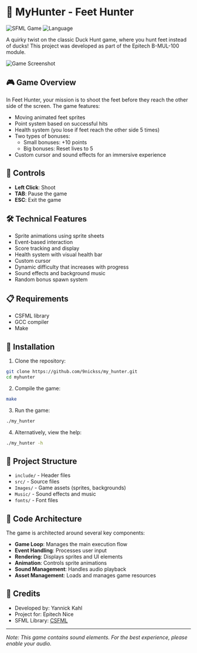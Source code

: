# 🦶 MyHunter - Feet Hunter

![SFML Game](https://img.shields.io/badge/SFML-Game-brightgreen)
![Language](https://img.shields.io/badge/Language-C-blue)

A quirky twist on the classic Duck Hunt game, where you hunt feet instead of ducks! This project was developed as part of the Epitech B-MUL-100 module.

![Game Screenshot](https://i.imgur.com/mrr36I3.png)

## 🎮 Game Overview

In Feet Hunter, your mission is to shoot the feet before they reach the other side of the screen. The game features:

- Moving animated feet sprites
- Point system based on successful hits
- Health system (you lose if feet reach the other side 5 times)
- Two types of bonuses:
  - Small bonuses: +10 points
  - Big bonuses: Reset lives to 5
- Custom cursor and sound effects for an immersive experience

## 🔧 Controls

- **Left Click**: Shoot
- **TAB**: Pause the game
- **ESC**: Exit the game

## 🛠️ Technical Features

- Sprite animations using sprite sheets
- Event-based interaction
- Score tracking and display
- Health system with visual health bar
- Custom cursor
- Dynamic difficulty that increases with progress
- Sound effects and background music
- Random bonus spawn system

## 📋 Requirements

- CSFML library
- GCC compiler
- Make

## 🚀 Installation

1. Clone the repository:
```bash
git clone https://github.com/9nickss/my_hunter.git
cd myhunter
```

2. Compile the game:
```bash
make
```

3. Run the game:
```bash
./my_hunter
```

4. Alternatively, view the help:
```bash
./my_hunter -h
```

## 📁 Project Structure

- `include/` - Header files
- `src/` - Source files
- `Images/` - Game assets (sprites, backgrounds)
- `Music/` - Sound effects and music
- `fonts/` - Font files

## 🧩 Code Architecture

The game is architected around several key components:

- **Game Loop**: Manages the main execution flow
- **Event Handling**: Processes user input
- **Rendering**: Displays sprites and UI elements
- **Animation**: Controls sprite animations
- **Sound Management**: Handles audio playback
- **Asset Management**: Loads and manages game resources

## 👥 Credits

- Developed by: Yannick Kahl
- Project for: Epitech Nice
- SFML Library: [CSFML](https://www.sfml-dev.org/download/csfml/)

---

*Note: This game contains sound elements. For the best experience, please enable your audio.*